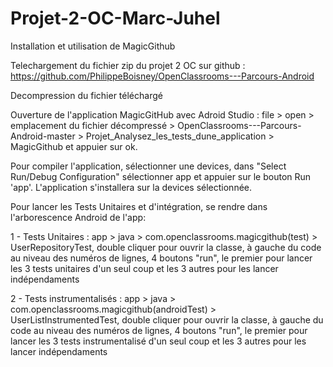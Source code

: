 # Projet-2-OC-Marc-Juhel

Installation et utilisation de MagicGithub

Telechargement du fichier zip du projet 2 OC sur github : https://github.com/PhilippeBoisney/OpenClassrooms---Parcours-Android

Decompression du fichier téléchargé

Ouverture de l'application MagicGitHub avec Adroid Studio : file > open > emplacement du fichier décompressé > OpenClassrooms---Parcours-Android-master > Projet_Analysez_les_tests_dune_application > MagicGithub et appuier sur ok.

Pour compiler l'application, sélectionner une devices, dans "Select Run/Debug Configuration" sélectionner app et appuier sur le bouton Run 'app'. L'application s'installera sur la devices sélectionnée.

Pour lancer les Tests Unitaires et d'intégration, se rendre dans l'arborescence Android de l'app:

1 - Tests Unitaires : app > java > com.openclassrooms.magicgithub(test) > UserRepositoryTest, double cliquer pour ouvrir la classe, à gauche du code au niveau des numéros de lignes, 4 boutons "run", le premier pour lancer les 3 tests unitaires d'un seul coup et les 3 autres pour les lancer indépendaments

2 - Tests instrumentalisés : app > java > com.openclassrooms.magicgithub(androidTest) > UserListInstrumentedTest, double cliquer pour ouvrir la classe, à gauche du code au niveau des numéros de lignes, 4 boutons "run", le premier pour lancer les 3 tests instrumentalisé d'un seul coup et les 3 autres pour les lancer indépendaments
